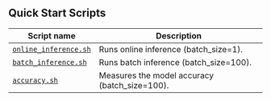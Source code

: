 <!--- 40. Quick Start Scripts -->
## Quick Start Scripts

| Script name | Description |
|-------------|-------------|
| [`online_inference.sh`](/quickstart/image_recognition/tensorflow/densenet169/inference/cpu/online_inference.sh) | Runs online inference (batch_size=1). |
| [`batch_inference.sh`](/quickstart/image_recognition/tensorflow/densenet169/inference/cpu/batch_inference.sh) | Runs batch inference (batch_size=100). |
| [`accuracy.sh`](/quickstart/image_recognition/tensorflow/densenet169/inference/cpu/accuracy.sh) | Measures the model accuracy (batch_size=100). |
